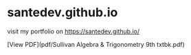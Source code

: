 # santedev.github.io
visit my portfolio on https://santedev.github.io/

[View PDF](pdf/Sullivan Algebra & Trigonometry 9th txtbk.pdf)
